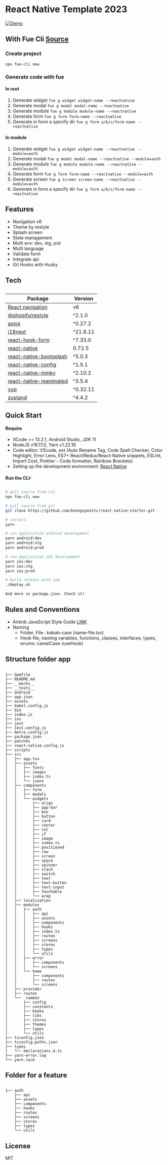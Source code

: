# React Native Template 2023

[![Demo](./dist/demo.gif)](https://raw.githubusercontent.com/bonnguyenitc/react-native-starter/main/dist/demo.mp4)

## With Fue Cli [Source](https://github.com/bonnguyenitc/fue)

### Create project

`npx fue-cli new`

### Generate code with fue

#### In root

1. Generate widget
   `fue g widget widget-name --reactnative`
2. Generate modal
   `fue g modal modal-name --reactnative`
3. Generate module
   `fue g module module-name --reactnative`
4. Generate form
   `fue g form form-name --reactnative`
5. Generate in form a specify dir
   `fue g form a/b/c/form-name --reactnative`

#### In module

1. Generate widget
   `fue g widget widget-name --reactnative --module=auth`
2. Generate modal
   `fue g modal modal-name --reactnative --module=auth`
3. Generate module
   `fue g module module-name --reactnative --module=auth`
4. Generate form
   `fue g form form-name --reactnative --module=auth`
5. Generate screen
   `fue g screen screen-name --reactnative --module=auth`
6. Generate in form a specify dir
   `fue g form a/b/c/form-name --reactnative`

## Features

- Navigation v6
- Theme by restyle
- Splash screen
- State management
- Multi env: dev, stg, prd
- Multi language
- Validate form
- Integrate api
- Git Hooks with Husky

## Tech

##

| Package                                                                        | Version  |
| ------------------------------------------------------------------------------ | -------- |
| [React navigation](https://reactnavigation.org)                                | v6       |
| [@shopify/restyle](https://github.com/Shopify/restyle)                         | ^2.1.0   |
| [axios](https://axios-http.com/)                                               | ^0.27.2  |
| [i18next](https://www.i18next.com/)                                            | ^21.8.11 |
| [react-hook-form](https://react-hook-form.com/)                                | ^7.33.0  |
| [react-native](https://reactnative.dev/)                                       | 0.72.5   |
| [react-native-bootsplash](https://github.com/zoontek/react-native-bootsplash)  | ^5.0.3   |
| [react-native-config](https://github.com/luggit/react-native-config)           | ^1.5.1   |
| [react-native-mmkv](https://github.com/mrousavy/react-native-mmkv)             | ^2.10.2  |
| [react-native-reanimated](https://docs.swmansion.com/react-native-reanimated/) | ^3.5.4   |
| [yup](https://github.com/jquense/yup)                                          | ^0.32.11 |
| [zustand](https://github.com/pmndrs/zustand)                                   | ^4.4.2   |

## Quick Start

#### Require

- XCode >= 13.2.1, Android Studio, JDK 11
- NodeJS v16.17.0, Yarn v1.22.19
- Code editor: VScode, ext (Auto Rename Tag, Code Spell Checker, Color Highlight, Error Lens, ES7+ React/Redux/React-Native snippets, ESLint, Import Cost, Prettier - Code formatter, Rainbow Brackets)
- Setting up the development environment: [React Native](https://reactnative.dev/docs/environment-setup)

#### Run the CLI:

##

```bash
# pull source from cli
npx fue-cli new

# pull source from git
git clone https://github.com/bonnguyenitc/react-native-starter.git

# install:
yarn

# run application android development
yarn android:dev
yarn android:stg
yarn android:prod

# run application iOS development
yarn ios:dev
yarn ios:stg
yarn ios:prod

# build release with cmd
./deploy.sh

And more in package.json. Check it!
```

## Rules and Conventions

- Airbnb JavaScript Style Guide [LINK](https://github.com/airbnb/javascript)
- Naming
  - Folder, File : kabab-case (name-file.tsx)
  - Hook file, naming variables, functions, classes, interfaces, types, enums: camelCase (useHook)

## Structure folder app

##

```
├── Gemfile
├── README.md
├── __mocks__
├── __tests__
├── android
├── app.json
├── assets
├── babel.config.js
├── bin
├── index.js
├── ios
├── jest
├── jest.config.js
├── metro.config.js
├── package.json
├── patches
├── react-native.config.js
├── scripts
├── src
│   ├── app.tsx
│   ├── assets
│   │   ├── fonts
│   │   ├── images
│   │   ├── index.ts
│   │   └── jsons
│   ├── components
│   │   ├── form
│   │   ├── modals
│   │   └── widgets
│   │       ├── align
│   │       ├── app-bar
│   │       ├── box
│   │       ├── button
│   │       ├── card
│   │       ├── center
│   │       ├── col
│   │       ├── if
│   │       ├── image
│   │       ├── index.ts
│   │       ├── positioned
│   │       ├── row
│   │       ├── screen
│   │       ├── space
│   │       ├── spinner
│   │       ├── stack
│   │       ├── switch
│   │       ├── text
│   │       ├── text-button
│   │       ├── text-input
│   │       ├── touchable
│   │       └── wrap
│   ├── localization
│   ├── modules
│   │   ├── auth
│   │   │   ├── api
│   │   │   ├── assets
│   │   │   ├── components
│   │   │   ├── hooks
│   │   │   ├── index.ts
│   │   │   ├── routes
│   │   │   ├── screens
│   │   │   ├── stores
│   │   │   ├── types
│   │   │   └── utils
│   │   ├── error
│   │   │   ├── components
│   │   │   └── screens
│   │   └── home
│   │       ├── components
│   │       ├── routes
│   │       └── screens
│   ├── provider
│   ├── routes
│   └──  common
│       ├── config
│       ├── constants
│       ├── hooks
│       ├── libs
│       ├── stores
│       ├── themes
│       ├── types
│       └── utils
├── tsconfig.json
├── tsconfig.paths.json
├── types
│   └── declarations.d.ts
├── yarn-error.log
└── yarn.lock
```

## Folder for a feature

##

```
├── auth
    ├── api
    ├── assets
    ├── components
    ├── hooks
    ├── routes
    ├── screens
    ├── stores
    ├── types
    └── utils
```

## License

MIT
